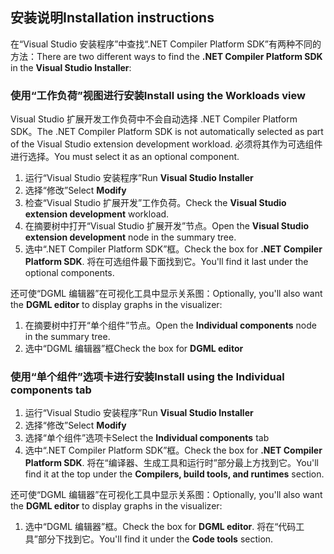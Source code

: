 ## <a name="installation-instructions"></a><span data-ttu-id="f4e79-101">安装说明</span><span class="sxs-lookup"><span data-stu-id="f4e79-101">Installation instructions</span></span> 

<span data-ttu-id="f4e79-102">在“Visual Studio 安装程序”中查找“.NET Compiler Platform SDK”有两种不同的方法：</span><span class="sxs-lookup"><span data-stu-id="f4e79-102">There are two different ways to find the **.NET Compiler Platform SDK** in the **Visual Studio Installer**:</span></span>

### <a name="install-using-the-workloads-view"></a><span data-ttu-id="f4e79-103">使用“工作负荷”视图进行安装</span><span class="sxs-lookup"><span data-stu-id="f4e79-103">Install using the Workloads view</span></span>

<span data-ttu-id="f4e79-104">Visual Studio 扩展开发工作负荷中不会自动选择 .NET Compiler Platform SDK。</span><span class="sxs-lookup"><span data-stu-id="f4e79-104">The .NET Compiler Platform SDK is not automatically selected as part of the Visual Studio extension development workload.</span></span> <span data-ttu-id="f4e79-105">必须将其作为可选组件进行选择。</span><span class="sxs-lookup"><span data-stu-id="f4e79-105">You must select it as an optional component.</span></span>

1. <span data-ttu-id="f4e79-106">运行“Visual Studio 安装程序”</span><span class="sxs-lookup"><span data-stu-id="f4e79-106">Run **Visual Studio Installer**</span></span> 
1. <span data-ttu-id="f4e79-107">选择“修改”</span><span class="sxs-lookup"><span data-stu-id="f4e79-107">Select **Modify**</span></span> 
1. <span data-ttu-id="f4e79-108">检查“Visual Studio 扩展开发”工作负荷。</span><span class="sxs-lookup"><span data-stu-id="f4e79-108">Check the **Visual Studio extension development** workload.</span></span>
1. <span data-ttu-id="f4e79-109">在摘要树中打开“Visual Studio 扩展开发”节点。</span><span class="sxs-lookup"><span data-stu-id="f4e79-109">Open the **Visual Studio extension development** node in the summary tree.</span></span>
1. <span data-ttu-id="f4e79-110">选中“.NET Compiler Platform SDK”框。</span><span class="sxs-lookup"><span data-stu-id="f4e79-110">Check the box for **.NET Compiler Platform SDK**.</span></span> <span data-ttu-id="f4e79-111">将在可选组件最下面找到它。</span><span class="sxs-lookup"><span data-stu-id="f4e79-111">You'll find it last under the optional components.</span></span>

<span data-ttu-id="f4e79-112">还可使“DGML 编辑器”在可视化工具中显示关系图：</span><span class="sxs-lookup"><span data-stu-id="f4e79-112">Optionally, you'll also want the **DGML editor** to display graphs in the visualizer:</span></span>

1. <span data-ttu-id="f4e79-113">在摘要树中打开“单个组件”节点。</span><span class="sxs-lookup"><span data-stu-id="f4e79-113">Open the **Individual components** node in the summary tree.</span></span>
1. <span data-ttu-id="f4e79-114">选中“DGML 编辑器”框</span><span class="sxs-lookup"><span data-stu-id="f4e79-114">Check the box for **DGML editor**</span></span>

### <a name="install-using-the-individual-components-tab"></a><span data-ttu-id="f4e79-115">使用“单个组件”选项卡进行安装</span><span class="sxs-lookup"><span data-stu-id="f4e79-115">Install using the Individual components tab</span></span>

1. <span data-ttu-id="f4e79-116">运行“Visual Studio 安装程序”</span><span class="sxs-lookup"><span data-stu-id="f4e79-116">Run **Visual Studio Installer**</span></span> 
1. <span data-ttu-id="f4e79-117">选择“修改”</span><span class="sxs-lookup"><span data-stu-id="f4e79-117">Select **Modify**</span></span> 
1. <span data-ttu-id="f4e79-118">选择“单个组件”选项卡</span><span class="sxs-lookup"><span data-stu-id="f4e79-118">Select the **Individual components** tab</span></span> 
1. <span data-ttu-id="f4e79-119">选中“.NET Compiler Platform SDK”框。</span><span class="sxs-lookup"><span data-stu-id="f4e79-119">Check the box for **.NET Compiler Platform SDK**.</span></span> <span data-ttu-id="f4e79-120">将在“编译器、生成工具和运行时”部分最上方找到它。</span><span class="sxs-lookup"><span data-stu-id="f4e79-120">You'll find it at the top under the **Compilers, build tools, and runtimes** section.</span></span>

<span data-ttu-id="f4e79-121">还可使“DGML 编辑器”在可视化工具中显示关系图：</span><span class="sxs-lookup"><span data-stu-id="f4e79-121">Optionally, you'll also want the **DGML editor** to display graphs in the visualizer:</span></span>

1. <span data-ttu-id="f4e79-122">选中“DGML 编辑器”框。</span><span class="sxs-lookup"><span data-stu-id="f4e79-122">Check the box for **DGML editor**.</span></span> <span data-ttu-id="f4e79-123">将在“代码工具”部分下找到它。</span><span class="sxs-lookup"><span data-stu-id="f4e79-123">You'll find it under the **Code tools** section.</span></span>

